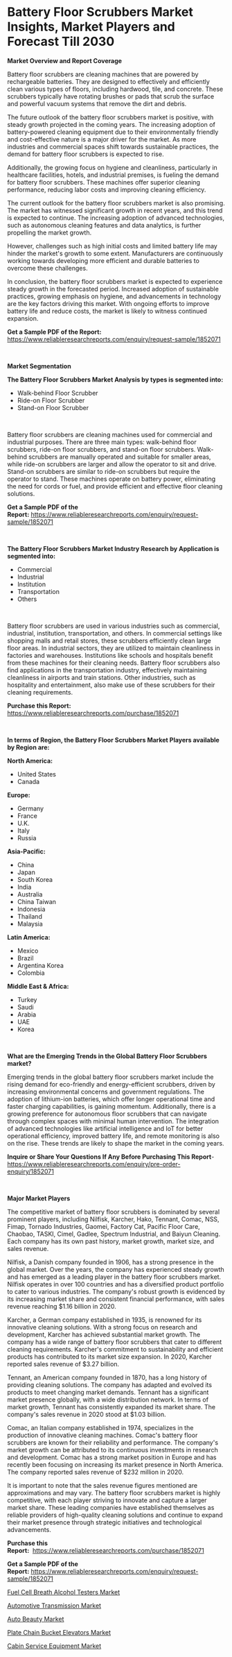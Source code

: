 <p><h1>Battery Floor Scrubbers Market Insights, Market Players and Forecast Till 2030</h1></p><p><strong>Market Overview and Report Coverage</strong></p>
<p><p>Battery floor scrubbers are cleaning machines that are powered by rechargeable batteries. They are designed to effectively and efficiently clean various types of floors, including hardwood, tile, and concrete. These scrubbers typically have rotating brushes or pads that scrub the surface and powerful vacuum systems that remove the dirt and debris.</p><p>The future outlook of the battery floor scrubbers market is positive, with steady growth projected in the coming years. The increasing adoption of battery-powered cleaning equipment due to their environmentally friendly and cost-effective nature is a major driver for the market. As more industries and commercial spaces shift towards sustainable practices, the demand for battery floor scrubbers is expected to rise.</p><p>Additionally, the growing focus on hygiene and cleanliness, particularly in healthcare facilities, hotels, and industrial premises, is fueling the demand for battery floor scrubbers. These machines offer superior cleaning performance, reducing labor costs and improving cleaning efficiency.</p><p>The current outlook for the battery floor scrubbers market is also promising. The market has witnessed significant growth in recent years, and this trend is expected to continue. The increasing adoption of advanced technologies, such as autonomous cleaning features and data analytics, is further propelling the market growth.</p><p>However, challenges such as high initial costs and limited battery life may hinder the market's growth to some extent. Manufacturers are continuously working towards developing more efficient and durable batteries to overcome these challenges.</p><p>In conclusion, the battery floor scrubbers market is expected to experience steady growth in the forecasted period. Increased adoption of sustainable practices, growing emphasis on hygiene, and advancements in technology are the key factors driving this market. With ongoing efforts to improve battery life and reduce costs, the market is likely to witness continued expansion.</p></p>
<p><strong>Get a Sample PDF of the Report:</strong> <a href="https://www.reliableresearchreports.com/enquiry/request-sample/1852071">https://www.reliableresearchreports.com/enquiry/request-sample/1852071</a></p>
<p>&nbsp;</p>
<p><strong>Market Segmentation</strong></p>
<p><strong>The Battery Floor Scrubbers Market Analysis by types is segmented into:</strong></p>
<p><ul><li>Walk-behind Floor Scrubber</li><li>Ride-on Floor Scrubber</li><li>Stand-on Floor Scrubber</li></ul></p>
<p>&nbsp;</p>
<p><p>Battery floor scrubbers are cleaning machines used for commercial and industrial purposes. There are three main types: walk-behind floor scrubbers, ride-on floor scrubbers, and stand-on floor scrubbers. Walk-behind scrubbers are manually operated and suitable for smaller areas, while ride-on scrubbers are larger and allow the operator to sit and drive. Stand-on scrubbers are similar to ride-on scrubbers but require the operator to stand. These machines operate on battery power, eliminating the need for cords or fuel, and provide efficient and effective floor cleaning solutions.</p></p>
<p><strong>Get a Sample PDF of the Report:</strong>&nbsp;<a href="https://www.reliableresearchreports.com/enquiry/request-sample/1852071">https://www.reliableresearchreports.com/enquiry/request-sample/1852071</a></p>
<p>&nbsp;</p>
<p><strong>The Battery Floor Scrubbers Market Industry Research by Application is segmented into:</strong></p>
<p><ul><li>Commercial</li><li>Industrial</li><li>Institution</li><li>Transportation</li><li>Others</li></ul></p>
<p>&nbsp;</p>
<p><p>Battery floor scrubbers are used in various industries such as commercial, industrial, institution, transportation, and others. In commercial settings like shopping malls and retail stores, these scrubbers efficiently clean large floor areas. In industrial sectors, they are utilized to maintain cleanliness in factories and warehouses. Institutions like schools and hospitals benefit from these machines for their cleaning needs. Battery floor scrubbers also find applications in the transportation industry, effectively maintaining cleanliness in airports and train stations. Other industries, such as hospitality and entertainment, also make use of these scrubbers for their cleaning requirements.</p></p>
<p><strong>Purchase this Report:</strong>&nbsp; <a href="https://www.reliableresearchreports.com/purchase/1852071">https://www.reliableresearchreports.com/purchase/1852071</a></p>
<p>&nbsp;</p>
<p><strong>In terms of Region, the Battery Floor Scrubbers Market Players available by Region are:</strong></p>
<p>
    <p> <strong> North America: </strong>
        <ul>
            <li>United States</li>
            <li>Canada</li>
        </ul>
        </p> 
    <p> <strong> Europe: </strong>
        <ul>
            <li>Germany</li>
            <li>France</li>
            <li>U.K.</li>
            <li>Italy</li>
            <li>Russia</li>
        </ul>
        </p> 
    <p> <strong> Asia-Pacific: </strong>
        <ul>
            <li>China</li>
            <li>Japan</li>
            <li>South Korea</li>
            <li>India</li>
            <li>Australia</li>
            <li>China Taiwan</li>
            <li>Indonesia</li>
            <li>Thailand</li>
            <li>Malaysia</li>
        </ul>
        </p> 
    <p> <strong> Latin America: </strong>
        <ul>
            <li>Mexico</li>
            <li>Brazil</li>
            <li>Argentina Korea</li>
            <li>Colombia</li>
        </ul>
        </p> 
    <p> <strong> Middle East & Africa: </strong>
        <ul>
            <li>Turkey</li>
            <li>Saudi</li>
            <li>Arabia</li>
            <li>UAE</li>
            <li>Korea</li>
        </ul>
    </p>
    </p>
<p>&nbsp;</p>
<p><strong>What are the Emerging Trends in the Global Battery Floor Scrubbers market?</strong></p>
<p><p>Emerging trends in the global battery floor scrubbers market include the rising demand for eco-friendly and energy-efficient scrubbers, driven by increasing environmental concerns and government regulations. The adoption of lithium-ion batteries, which offer longer operational time and faster charging capabilities, is gaining momentum. Additionally, there is a growing preference for autonomous floor scrubbers that can navigate through complex spaces with minimal human intervention. The integration of advanced technologies like artificial intelligence and IoT for better operational efficiency, improved battery life, and remote monitoring is also on the rise. These trends are likely to shape the market in the coming years.</p></p>
<p><strong>Inquire or Share Your Questions If Any Before Purchasing This Report</strong>- <a href="https://www.reliableresearchreports.com/enquiry/pre-order-enquiry/1852071">https://www.reliableresearchreports.com/enquiry/pre-order-enquiry/1852071</a></p>
<p>&nbsp;</p>
<p><strong>Major Market Players</strong></p>
<p><p>The competitive market of battery floor scrubbers is dominated by several prominent players, including Nilfisk, Karcher, Hako, Tennant, Comac, NSS, Fimap, Tornado Industries, Gaomei, Factory Cat, Pacific Floor Care, Chaobao, TASKI, Cimel, Gadlee, Spectrum Industrial, and Baiyun Cleaning. Each company has its own past history, market growth, market size, and sales revenue.</p><p>Nilfisk, a Danish company founded in 1906, has a strong presence in the global market. Over the years, the company has experienced steady growth and has emerged as a leading player in the battery floor scrubbers market. Nilfisk operates in over 100 countries and has a diversified product portfolio to cater to various industries. The company's robust growth is evidenced by its increasing market share and consistent financial performance, with sales revenue reaching $1.16 billion in 2020.</p><p>Karcher, a German company established in 1935, is renowned for its innovative cleaning solutions. With a strong focus on research and development, Karcher has achieved substantial market growth. The company has a wide range of battery floor scrubbers that cater to different cleaning requirements. Karcher's commitment to sustainability and efficient products has contributed to its market size expansion. In 2020, Karcher reported sales revenue of $3.27 billion.</p><p>Tennant, an American company founded in 1870, has a long history of providing cleaning solutions. The company has adapted and evolved its products to meet changing market demands. Tennant has a significant market presence globally, with a wide distribution network. In terms of market growth, Tennant has consistently expanded its market share. The company's sales revenue in 2020 stood at $1.03 billion.</p><p>Comac, an Italian company established in 1974, specializes in the production of innovative cleaning machines. Comac's battery floor scrubbers are known for their reliability and performance. The company's market growth can be attributed to its continuous investments in research and development. Comac has a strong market position in Europe and has recently been focusing on increasing its market presence in North America. The company reported sales revenue of $232 million in 2020.</p><p>It is important to note that the sales revenue figures mentioned are approximations and may vary. The battery floor scrubbers market is highly competitive, with each player striving to innovate and capture a larger market share. These leading companies have established themselves as reliable providers of high-quality cleaning solutions and continue to expand their market presence through strategic initiatives and technological advancements.</p></p>
<p><strong>Purchase this Report:</strong>&nbsp;&nbsp;<a href="https://www.reliableresearchreports.com/purchase/1852071">https://www.reliableresearchreports.com/purchase/1852071</a></p>
<p></p>
<p><strong>Get a Sample PDF of the Report:</strong>&nbsp;<a href="https://www.reliableresearchreports.com/enquiry/request-sample/1852071">https://www.reliableresearchreports.com/enquiry/request-sample/1852071</a></p>
<p><p><a href="https://medium.com/@sheilahaley2023/fuel-cell-breath-alcohol-testers-market-research-report-its-history-and-forecast-2023-to-2030-695cc8de192e">Fuel Cell Breath Alcohol Testers Market</a></p><p><a href="https://www.linkedin.com/pulse/automotive-transmission-market-insights-players-forecast-kvgmc/">Automotive Transmission Market</a></p><p><a href="https://www.linkedin.com/pulse/auto-beauty-market-size-share-amp-trends-analysis-report-hkwhc/">Auto Beauty Market</a></p><p><a href="https://medium.com/@markuspagac/plate-chain-bucket-elevators-market-focuses-on-market-share-size-and-projected-forecast-till-2030-a50af5abe430">Plate Chain Bucket Elevators Market</a></p><p><a href="https://github.com/mabutironaldo/Market-Research-Report-List-1/blob/main/cabin-service-equipment-market.md">Cabin Service Equipment Market</a></p></p>